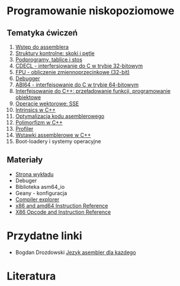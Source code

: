 Programowanie niskopoziomowe
============================

Tematyka ćwiczeń
----------------

1. [Wstęp do assemblera](exercises/wstep_do_asemblera_linux.md)
2. [Struktury kontrolne: skoki i pętle](exercises/struktury_kontrolne.md)
3. [Podprogramy, tablice i stos](exercises/podprogramy.md)
4. [CDECL - interfersjowanie do C w trybie 32-bitowym](exercises/cdecl.md)
5. [FPU - obliczenie zmiennoprzecinkowe (32-bit)](exercises/fpu.md)
6. [Debugger](exercises/debugger.md)
7. [ABI64 - interfejsowanie do C w trybie 64-bitowym](exercises/abi64.md)
8. [Interfejsowanie do C++: przeładowanie funkcji, programowanie obiektowe](exercises/asm2cpp.md) 
9. [Operacje wektorowe: SSE](exercises/sse.md)
9. [Intrinsics w C++](exercises/intrinsics.md) 
10. [Optymalizacja kodu asemblerowego](exercises/optymalizacja.md)
11. [Polimorfizm w C++](exercises/polimorphism.md)
12. [Profiler](exercises/profiler.md)
13. [Wstawki assemblerowe w C++](exercises/wstawki.md)
15. Boot-loadery i systemy operacyjne


Materiały
---------

* [Strona wykładu](https://ww2.ii.uj.edu.pl/~kapela/pn/)
* Debuger
* Biblioteka asm64_io
* Geany - konfiguracja
* [Compiler explorer](https://godbolt.org/)
* [x86 and amd64 Instruction Reference](http://felixcloutier.com/x86/)
* [X86 Opcode and Instruction Reference](http://ref.x86asm.net/)

Przydatne linki
===============

* Bogdan Drozdowski [Jezyk asembler dla kazdego](http://bogdro.evai.pl/linux/index.php)

Literatura
==========
